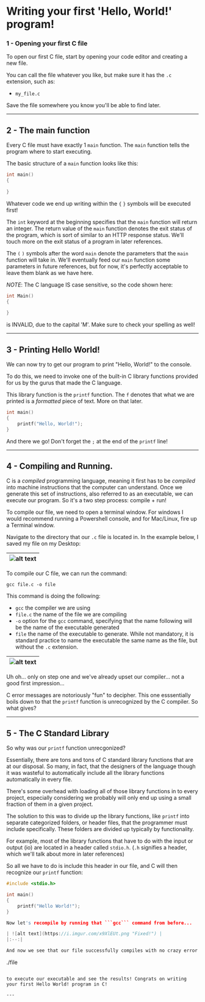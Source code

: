 # Writing your first 'Hello, World!' program!

### 1 - Opening your first C file

To open our first C file, start by opening your code editor and creating a new file.

You can call the file whatever you like, but make sure it has the ```.c``` extension, such as:

- ```my_file.c```

Save the file somewhere you know you'll be able to find later.

---

## 2 - The main function

Every C file must have exactly 1 ```main``` function. The ```main``` function tells the program where to start executing.

The basic structure of a ```main``` function looks like this:

```C
int main()
{
    
}
```

Whatever code we end up writing within the ```{``` ```}``` symbols will be executed first!

The ```int``` keyword at the beginning specifies that the ```main``` function will return an integer. The return value of the ```main``` function denotes the exit status of the program, which is sort of similar to an HTTP response status. We'll touch more on the exit status of a program in later references.

The ```(``` ```)``` symbols after the word ```main``` denote the parameters that the ```main``` function will take in. We'll eventually feed our ```main``` function some parameters in future references, but for now, it's perfectly acceptable to leave them blank as we have here.

_NOTE_: The C language IS case sensitive, so the code shown here:

```C
int Main()
{
  
}
```

is INVALID, due to the capital 'M'. Make sure to check your spelling as well!

---

## 3 - Printing Hello World!

We can now try to get our program to print "Hello, World!" to the console.

To do this, we need to invoke one of the built-in C library functions provided for us by the gurus that made the C language.

This library function is the ```printf``` function. The ```f``` denotes that what we are printed is a _formatted_ piece of text. More on that later.

```C
int main()
{
    printf("Hello, World!");
}
```

And there we go! Don't forget the ```;``` at the end of the ```printf``` line!

---

## 4 - Compiling and Running.

C is a _compiled_ programming language, meaning it first has to be _compiled_ into machine instructions that the computer can understand. Once we generate this set of instructions, also referred to as an executable, we can execute our program. So it's a two step process: compile + run!

To compile our file, we need to open a terminal window. For windows I would recommend running a Powershell console, and for Mac/Linux, fire up a Terminal window.

Navigate to the directory that our ```.c``` file is located in. In the example below, I saved my file on my Desktop:

| ![alt text](https://i.imgur.com/k2J1x6u.png "Navigating to the folder with my C file") |
|:--:|

To compile our C file, we can run the command:

```
gcc file.c -o file
```

This command is doing the following:
- ```gcc``` the compiler we are using
- ```file.c``` the name of the file we are compiling
- ```-o``` option for the ```gcc``` command, specifying that the name following will be the name of the executable generated
- ```file``` the name of the executable to generate. While not mandatory, it is standard practice to name the executable the same name as the file, but without the ```.c``` extension.

| ![alt text](https://i.imgur.com/eRiRkQM.png "Uh oh") |
|:--:|

Uh oh... only on step one and we've already upset our compiler... not a good first impression...

C error messages are notoriously "fun" to decipher. This one esssentially boils down to that the ```printf``` function is unrecognized by the C compiler. So what gives?

---

## 5 - The C Standard Library

So why was our ```printf``` function unrecgonized?

Essentially, there are tons and tons of C standard library functions that are at our disposal. So many, in fact, that the designers of the language though it was wasteful to automatically include all the library functions automatically in every file.

There's some overhead with loading all of those library functions in to every project, especially considering we probably will only end up using a small fraction of them in a given project.

The solution to this was to divide up the library functions, like ```printf``` into separate categorized folders, or header files, that the programmer must include specifically. These folders are divided up typically by functionality.

For example, most of the library functions that have to do with the input or output (io) are located in a header called ```stdio.h```. (```.h``` signifies a header, which we'll talk about more in later references)

So all we have to do is include this header in our file, and C will then recognize our ```printf``` function:

```C
#include <stdio.h>

int main()
{
    printf("Hello World!");
}

Now let's recompile by running that ```gcc``` command from before...

| ![alt text](https://i.imgur.com/x9XlEUt.png "Fixed!") |
|:--:|

And now we see that our file successfully compiles with no crazy error messages! Now we can just type:

```
./file
```

to execute our executable and see the results! Congrats on writing your first Hello World! program in C!

---
